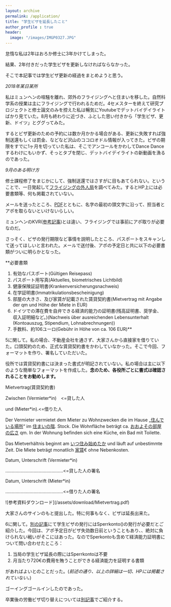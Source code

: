 ```yaml
---
layout: archive
permalink: /application/
title: "学生ビザを延長したこと"
author_profile : true
header:
  image: "/images/IMGP0327.JPG"
---
```

怠惰な私は2年はおろか修士に3年かけてしまった。

結果、2年付きだった学生ビザを更新しなければならなかった。

そこで本記事では学生ビザ更新の経過をまとめようと思う。

*2018年某日某所*

私はミュンヘンの喧騒を離れ、郊外のフライジングへと住まいを移した。自然科学系の授業は主にフライジングで行われるためだ。4セメスターを終えて研究プロジェクトと修士論文のみを控えた私は暢気にYoutubeでデットバイデイライトばかり見ていた。8月も終わりに近づき、ふとした思い付きから「学生ビザ、更新、ドイツ」とググってみた。

するとビザ更新のための予約には数か月かかる場合がある、更新に失敗すれば強制送還もしくは罰金、などなど沢山のココロオドル情報が入ってきた。ビザの期限をすでに1ヶ月を切っていた私は、そこでアンコールをかわしてDance Danceするわけにもいかず、そっとタブを閉じ、デットバイデイライトの新動画を漁るのであった。

*9月のある明け方*

修士課程修了をまじかにして、強制送還ではさすがに目もあてられない。ということで、一日発起して[フライジングの外人局](https://www.kreis-freising.de/buergerservice/abteilungen-und-sachgebiete/auslaenderamt.html)を調べてみた。するとHP上には必要書類等、何も掲載されていない。

メールを送ったところ、[PDF](https://www.kreis-freising.de/fileadmin/user_upload/Aemter/Auslaenderamt/Ansprechpartner_Auslaenderamt_1.3.2019.pdf)とともに、名字の最初の頭文字に沿って、担当者とアポを取らないといけないらしい。

ミュンヘンのKVR([参考記事](https://rnagais2.github.io/student-visa/))とは違い、フライジングでは事前にアポ取りが必要なのだ。

さっそく、ビザの発行期限など事情を説明したところ、パスポートをスキャンして送ってほしいと言われた。メールで送付後、アポの予定日と共に以下の必要書類がついに明らかとなった。

**必要書類
1. 有効なパスポート(Gültigen Reisepass)
2. パスポート用写真(Aktuelles, biometrisches Lichtbild)
3. 健康保険証証明書(Krankenversicherungsnachweis)
4. 在学証明書(Immatrikulationsbescheinigung)
5. 部屋の大きさ、及び家賃が記載された賃貸契約書(Mietvertrag mit Angabe der qm und Höhe der Miete in EUR)
6. ドイツでの滞在費を自弁できる経済的能力の証明書(残高証明書、奨学金、収入証明細など。)(Nachweis über ausreichenden Lebensunterhalt (Kontoauszug, Stipendium, Lohnabrechnungen))
7. 手数料、約106ユーロ(Gebühr in Höhe von ca. 106 EUR)**

5に関して。私の場合、不動産会社を通さず、大家さんから直接家を借りていた。口頭契約のため、正式な賃貸契約書をかわしていなかった。そこで今回、フォーマットを作り、署名していただいた。

役所では賃貸契約書には決まった書式が明記されていない。私の場合は主に以下のような簡単なフォーマットを作成した。**念のため、各役所ごとに書式は確認されることをお勧めします。**

<div class="box5">
<p>Mietvertrag(賃貸契約書)</p>


<p>Zwischen                (Vermieter*in)　<=貸した人 </p>
<p>und                     (Mieter*in).<=借りた人</p>


<p>Der Vermieter vermietet dem Mieter zu Wohnzwecken die im Hause
„<u>住んでいる場所</u>“ im <u>住まいの階</u>. Stock.
Die Wohnfläche beträgt ca. <u>おおよその部屋の広さ</u> qm.
In der Wohnung befinden sich eine Küche, ein Bad mit Toilette.</p>


<p>Das Mietverhältnis beginnt am <u>いつ住み始めたか</u> und läuft auf unbestimmte Zeit. Die Miete beträgt monatlich <u>家賃</u>€ ohne Nebenkosten.</p>


<p>Datum, Unterschrift (Vermieter*in)</p>
<p>………………………………………<=貸した人の署名</p>


<p>Datum, Unterschrift (Mieter*in) </p>
<p>………………………………………<=借りた人の署名</p>

</div>
![参考資料ダウンロード](/assets/download/Mietvertrag.pdf)

大家さんのサインのもと提出した。特に何事もなく、ビザは延長出来た。

6に関して。[別の記事]()にて学生ビザの発行にはSperrkonto()の発行が必要だとご紹介した。今回は、アポ予定日がビザ失効数日前ということもあり、、絶対に負けられない戦いがそこにはあった。なのでSperkontoも含めて経済能力証明書について問い合わせたところ：

1. 当局の学生ビザ延長の際にはSperrkontoは不要
2. 月当たり720€の費用を賄うことができる経済能力を証明する書類

があればよいとのことだった。(*前述の通り、以上の詳細は一切、HPには掲載されていない。*)



ゴーイングゴールインしたのであった。


卒業後の労働ビザ切り替えについては[別記事]()でご紹介する。

[^2]: あくまでも、フライジングの場合です。
[^3]: 本記事は以前のブログから記事を転載した。
